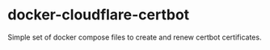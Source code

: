 # docker-cloudflare-certbot
Simple set of docker compose files to create and renew certbot certificates.
